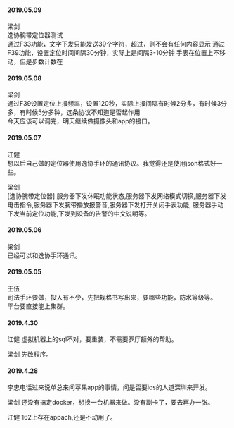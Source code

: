 

#### 2019.05.09

梁剑  
逸协腕带定位器测试  
通过F33功能，文字下发只能发送39个字符，超过，则不会有任何内容显示
通过F39功能，设置定位时间间隔30分钟，实际上是间隔3-10分钟
手表在位置上不移动，但是步数计数在

#### 2019.05.08

梁剑  
通过F39设置定位上报频率，设置120秒，实际上报间隔有时候2分多，有时候3分多，有时候5分多钟，这条协议不知道是否起作用  
今天应该可以调完，明天继续做摄像头和app的接口。

#### 2019.05.07

江健  
想以后自己做的定位器使用逸协手环的通讯协议。我觉得还是使用json格式好一些。

梁剑  
[逸协腕带定位器] 服务器下发休眠功能状态,服务器下发网络模式切换,服务器下发电击指令,服务器下发腕带播放报警音,服务器下发打开关闭手表功能, 服务器手动下发当前定位功能,下发到设备的告警的中文说明等。

#### 2019.05.06

梁剑  
已经可以和逸协手环通讯。

#### 2019.05.05

王伍  
司法手环要做，投入有不少，先把规格书写出来，要哪些功能，防水等级等。  
平台要直接能上集群。

#### 2019.4.30

江健 虚拟机器上的sql不对，要重装，不需要罗厅额外的帮助。

梁剑 先改程序。

#### 2019.4.28

李忠电话过来说单总来问苹果app的事情，问是否要ios的人道深圳来开发。

梁剑 还没有搞定docker，想换一台机器来做。没有副卡了，要去再办一张。

江健 162上存在appach,还是不动用了。
